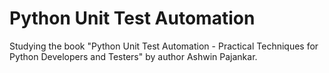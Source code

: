 # Python Unit Test Automation
Studying the book "Python Unit Test Automation - Practical Techniques for Python Developers and Testers" by author Ashwin Pajankar.